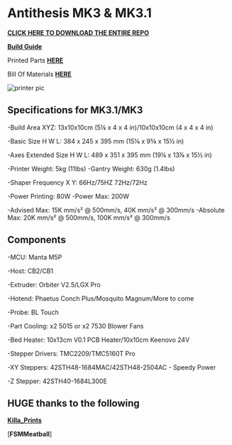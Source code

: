 # Antithesis MK3 & MK3.1

[**CLICK HERE TO DOWNLOAD THE ENTIRE REPO**](https://github.com/VoronDesign/Voron-0/archive/refs/heads/Voron0.2r1.zip)



[**Build Guide**](link)

Printed Parts [**HERE**](https://download-directory.github.io/?url=https%3A%2F%2Fgithub.com%2Fantithesisengineering%2FAntithesis-mk-3.1%2Ftree%2Fmain%2FSTLS)

Bill Of Materials [**HERE**]()

![printer pic](https://github.com/antithesisengineering/Antithesis-mk-3.1/blob/main/Photo%20Documentation/MK3.1/MCXY_MK3_Non-Para_Backup_7823_2023-Jul-15_08-37-35PM-000_CustomizedView5768345818.png?raw=true)



## Specifications for MK3.1/MK3
-Build Area XYZ: 13x10x10cm (5⅛ x 4 x 4 in)/10x10x10cm (4 x 4 x 4 in)

-Basic Size H W L: 384 x 245 x 395 mm (15⅛ x 9⅝ x 15½ in)

-Axes Extended Size H W L: 489 x 351 x 395 mm (19¼ x 13⅞ x 15½ in)

-Printer Weight: 5kg (11lbs)
-Gantry Weight: 630g (1.4lbs)

-Shaper Frequency X Y: 66Hz/75HZ 72Hz/72Hz

-Power Printing: 80W
-Power Max: 200W

-Advised Max: 15K mm/s² @ 500mm/s, 40K mm/s² @ 300mm/s
-Absolute Max: 20K mm/s² @ 500mm/s, 100K mm/s² @ 300mm/s

## Components
-MCU: Manta M5P

-Host: CB2/CB1

-Extruder: Orbiter V2.5/LGX Pro

-Hotend: Phaetus Conch Plus/Mosquito Magnum/More to come

-Probe: BL Touch

-Part Cooling: x2 5015 or x2 7530 Blower Fans

-Bed Heater: 10x13cm V0.1 PCB Heater/10x10cm Keenovo 24V

-Stepper Drivers: TMC2209/TMC5160T Pro

-XY Steppers: 42STH48-1684MAC/42STH48-2504AC - Speedy Power

-Z Stepper: 42STH40-1684L300E

## HUGE thanks to the following
[**Killa_Prints**](https://www.youtube.com/@Killa_Prints)

[**FSMMeatball**]




